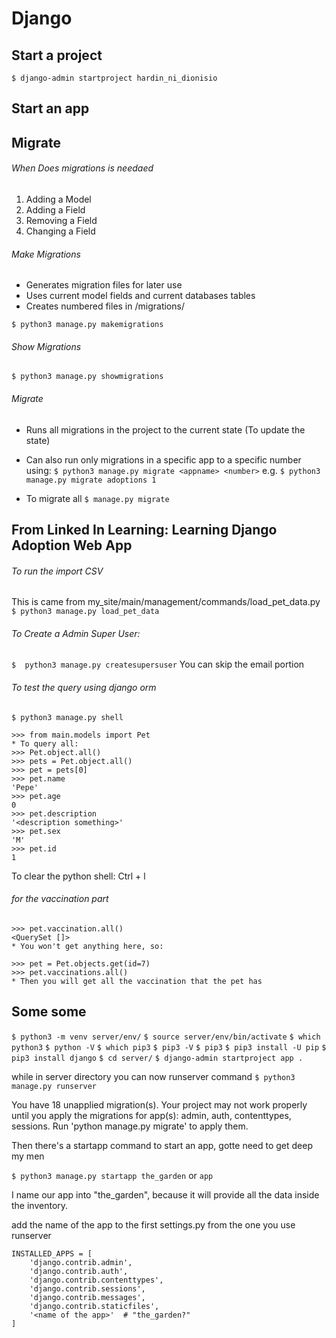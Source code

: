 # Django

## Start a project
`$ django-admin startproject hardin_ni_dionisio`

##

## Start an app

##


## Migrate
###### When Does migrations is needaed
1. Adding a Model
2. Adding a Field
3. Removing a Field
4. Changing a Field

###### Make Migrations
- Generates migration files for later use
- Uses current model fields and current databases tables
- Creates numbered files in <appname>/migrations/

`$ python3 manage.py makemigrations`

###### Show Migrations
`$ python3 manage.py showmigrations`

###### Migrate
- Runs all migrations in the project to the current state (To update the state)
- Can also run only migrations in a specific app to a specific number using:
`$ python3 manage.py migrate <appname> <number>`
e.g.
`$ python3 manage.py migrate adoptions 1`

- To migrate all
`$ manage.py migrate`

##

## From Linked In Learning: Learning Django Adoption Web App

###### To run the import CSV
This is came from my_site/main/management/commands/load_pet_data.py
`$ python3 manage.py load_pet_data`

###### To Create a Admin Super User:
`$  python3 manage.py createsupersuser`
You can skip the email portion

###### To test the query using django orm
`$ python3 manage.py shell`
```
>>> from main.models import Pet
* To query all:
>>> Pet.object.all() 
>>> pets = Pet.object.all()
>>> pet = pets[0]
>>> pet.name
'Pepe'
>>> pet.age
0
>>> pet.description
'<description something>'
>>> pet.sex
'M'
>>> pet.id
1
```
To clear the python shell:
Ctrl + l

###### for the vaccination part
```
>>> pet.vaccination.all()
<QuerySet []> 
* You won't get anything here, so:

>>> pet = Pet.objects.get(id=7)
>>> pet.vaccinations.all()
* Then you will get all the vaccination that the pet has
```

##


## Some some

`$ python3 -m venv server/env/`
`$ source server/env/bin/activate`
`$ which python3`
`$ python -V`
`$ which pip3`
`$ pip3 -V`
`$ pip3`
`$ pip3 install -U pip`
`$ pip3 install django`
`$ cd server/`
`$ django-admin startproject app .`

while in server directory you can now runserver command
`$ python3 manage.py runserver`

You have 18 unapplied migration(s). Your project may not work properly until you apply the migrations for app(s): admin, auth, contenttypes, sessions.
Run 'python manage.py migrate' to apply them.

Then there's a startapp command to start an app, gotte need to get deep my men

`$ python3 manage.py startapp the_garden` or `app`

I name our app into "the_garden", because it will provide all the data inside the inventory.

add the name of the app to the first settings.py from the one you use runserver

```
INSTALLED_APPS = [
    'django.contrib.admin',
    'django.contrib.auth',
    'django.contrib.contenttypes',
    'django.contrib.sessions',
    'django.contrib.messages',
    'django.contrib.staticfiles',
    '<name of the app>'  # "the_garden?"
]
```









